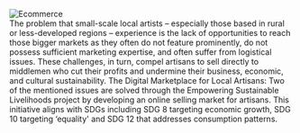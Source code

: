 ![Ecommerce](https://github.com/user-attachments/assets/42129350-795a-4022-a78f-37245793fcb8)
<br>
The problem that small-scale local artists – especially those based in rural or less-developed regions – experience is the lack of opportunities to reach those bigger markets as they often do not feature prominently, do not possess sufficient marketing expertise, and often suffer from logistical issues. These challenges, in turn, compel artisans to sell directly to middlemen who cut their profits and undermine their business, economic, and cultural sustainability. The Digital Marketplace for Local Artisans: Two of the mentioned issues are solved through the Empowering Sustainable Livelihoods project by developing an online selling market for artisans. This initiative aligns with SDGs including SDG 8 targeting economic growth, SDG 10 targeting ‘equality' and SDG 12 that addresses consumption patterns.
